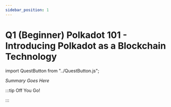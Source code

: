 ```yaml
---
sidebar_position: 1
---
```


# Q1 (Beginner) Polkadot 101 - Introducing Polkadot as a Blockchain Technology
import QuestButton from "../QuestButton.js";

_Summary Goes Here_

:::tip Off You Go!

<QuestButton text="Quest" />

:::

